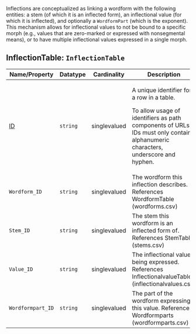 Inflections are conceptualized as linking a wordform with the following entities: a stem (of which it is an inflected form), an inflectional value (for which it is inflected), and optionally a `WordformPart` (which is the exponent).
This mechanism allows for inflectional values to not be bound to a specific morph (e.g., values that are zero-marked or expressed with nonsegmental means), or to have multiple inflectional values expressed in a single morph.

## InflectionTable: `InflectionTable`

Name/Property | Datatype | Cardinality | Description
 --- | --- | --- | --- 
[ID](http://cldf.clld.org/v1.0/terms.rdf#id) | `string` | singlevalued | <div> <p>A unique identifier for a row in a table.</p> <p> To allow usage of identifiers as path components of URLs IDs must only contain alphanumeric characters, underscore and hyphen. </p> </div> 
`Wordform_ID` | `string` | singlevalued | The wordform this inflection describes. References WordformTable (wordforms.csv)
`Stem_ID` | `string` | singlevalued | The stem this wordform is an inflected form of. References StemTable (stems.csv)
`Value_ID` | `string` | singlevalued | The inflectional value being expressed. References InflectionalvalueTable (inflectionalvalues.csv)
`Wordformpart_ID` | `string` | singlevalued | The part of the wordform expressing this value. References Wordformparts (wordformparts.csv)